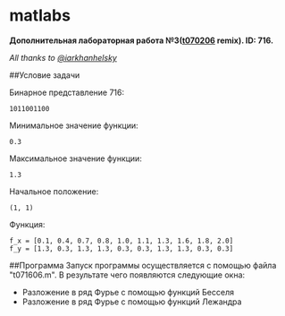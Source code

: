 # matlabs
**Дополнительная лабораторная работа №3([t070206](/t070206) remix). ID: 716.**

*All thanks to [@iarkhanhelsky](https://github.com/iarkhanhelsky)*

##Условие задачи

Бинарное представление 716: 
```
1011001100
```
Минимальное значение функции: 
```
0.3
```
Максимальное значение функции: 
```
1.3
```
Начальное положение: 
```
(1, 1)
```
Функция: 
```
f_x = [0.1, 0.4, 0.7, 0.8, 1.0, 1.1, 1.3, 1.6, 1.8, 2.0]
f_y = [1.3, 0.3, 1.3, 1.3, 0.3, 0.3, 1.3, 1.3, 0.3, 0.3]
```

##Программа
Запуск программы осуществляется с помощью файла "t071606.m". В результате чего появляются следующие окна:
* Разложение в ряд Фурье с помощью функций Бесселя
* Разложение в ряд Фурье с помощью функций Лежандра


